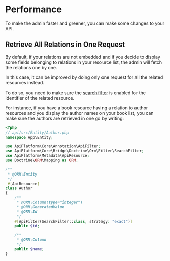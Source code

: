 # Performance

To make the admin faster and greener, you can make some changes to your API.

## Retrieve All Relations in One Request

By default, if your relations are not embedded and if you decide to display some fields belonging to relations in your resource list,
the admin will fetch the relations one by one.

In this case, it can be improved by doing only one request for all the related resources instead.

To do so, you need to make sure the [search filter](../core/filters.md#search-filter) is enabled for the identifier of the related resource.

For instance, if you have a book resource having a relation to author resources and you display the author names on your book list,
you can make sure the authors are retrieved in one go by writing:

```php
<?php
// api/src/Entity/Author.php
namespace App\Entity;

use ApiPlatform\Core\Annotation\ApiFilter;
use ApiPlatform\Core\Bridge\Doctrine\Orm\Filter\SearchFilter;
use ApiPlatform\Metadata\ApiResource;
use Doctrine\ORM\Mapping as ORM;

/**
 * @ORM\Entity
 */
 #[ApiResource]
class Author
{
    /**
     * @ORM\Column(type="integer")
     * @ORM\GeneratedValue
     * @ORM\Id
     */
    #[ApiFilter(SearchFilter::class, strategy: "exact")]
    public $id;

    /**
     * @ORM\Column
     */
    public $name;
}
```
